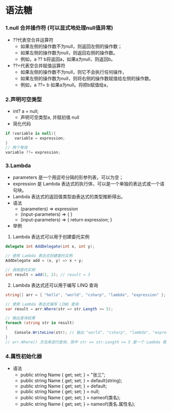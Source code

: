 # 语法糖
### 1.null 合并操作符 (可以显式地处理null值异常)
- ??代表空合并运算符
    - 如果左侧的操作数不为null，则返回左侧的操作数；
    - 如果左侧的操作数为null，则返回右侧的操作数。
    - 例如，a ?? b将返回a，如果a为null，则返回b。
- ??=代表空合并赋值运算符
    - 如果左侧的操作数不为null，则它不会执行任何操作，
    - 如果左侧的操作数为null，则将右侧的操作数赋值给左侧的操作数。
    - 例如，a ??= b 如果a为null。将把b赋值给a，
### 2.声明可空类型
- int? a = null;
    - 声明可空类型a, 并赋初值 null
- 简化代码
```csharp
if (variable is null){
    variable = expression;
}
// 两个等效
variable ??= expression;
```

### 3.Lambda
- parameters 是一个用逗号分隔的形参列表，可以为空；
- expression 是 Lambda 表达式的执行体，可以是一个单独的表达式或一个语句块。
- Lambda 表达式的返回值类型由表达式的类型推断得出。
- 语法
    - (parameters) => expression
    - (input-parameters) => { <sequence-of-statements> }
    - (input-parameters) => { return expression; }
- 举例
1. Lambda 表达式可以用于创建委托实例
```csharp
delegate int AddDelegate(int x, int y);

// 使用 Lambda 表达式创建委托实例
AddDelegate add = (x, y) => x + y;

// 调用委托实例
int result = add(1, 2); // result = 3

```
2. Lambda 表达式还可以用于编写 LINQ 查询
```csharp
string[] arr = { "hello", "world", "csharp", "lambda", "expression" };

// 使用 Lambda 表达式编写 LINQ 查询
var result = arr.Where(str => str.Length >= 5);

// 输出查询结果
foreach (string str in result)
{
    Console.WriteLine(str); // 输出 "world", "csharp", "lambda", "expression"
}
// arr.Where() 方法来进行查询，其中 str => str.Length >= 5 是一个 Lambda 表达式，用于筛选长度大于等于 5 的字符串
```

### 4.属性初始化器
- 语法
    - public string Name { get; set; } = "张三";
    - public string Name { get; set; } = default(string);
    - public string Name { get; set; } = default;
    - public string Name { get; set; } = null;
    - public string Name { get; set; } = nameof(类名);
    - public string Name { get; set; } = nameof(类名.属性名);
 